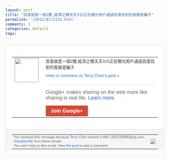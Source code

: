 ```yaml
---
layout: post
title: "百度就是一個2獲,經濟之聲天天315正在曝光用戶通過百度找到的客服是騙子"
permalink: '/2012/07/2315.html'
comments: 1
categories: Default
tags: 
---
```

<div style="border:solid 1px #dfdfdf;color:#686868;font:13px Arial"><div style="background-color:#fff;padding:20px;"><table cellpadding="0" cellspacing="0"><tr><td style="padding-right:15px;vertical-align:top"><a href="https://plus.google.com/_/notifications/emlink?emrecipient=109554455967099403328&amp;emid=CKC-ltqlibECFc7W5QodkFwAAA&amp;path=%2F108643996575278738906&amp;dt=1341723544761&amp;uob=8"><img height="75" src="https://lh3.googleusercontent.com/-KKRGTyJ5Bl0/AAAAAAAAAAI/AAAAAAAAEEY/jllxqER5dCk/s75-c-k-a/photo.jpg" style="border:solid 1px #cccccc;" width="75"/></a></td><td style="width:578px;color:#333;font:13px Arial;vertical-align:top;"><div style="padding-bottom:10px">百度就是一個2獲,經濟之聲天天315正在<wbr/>曝光用戶通過百度找到的客服是騙子</div><a href="https://plus.google.com/_/notifications/emlink?emrecipient=109554455967099403328&amp;emid=CKC-ltqlibECFc7W5QodkFwAAA&amp;path=%2F108643996575278738906%2Fposts%2FTQ5Qdifmj6Y%3Fgpinv%3DAMIXal9ONOJnYhT_WrvuD5VhOtJBmAIzHWt4nhbfuVUR4YCAbkXfiTkErhecxQ8LUdEKgdBhzq1WsThz9ettLNYClBFiZzIxjFESrp4kDNrD3iwRTs9pgdk&amp;dt=1341723544761&amp;uob=8" style="color:#3366CC;text-decoration:none;">View or comment on Terry Chen's post »</a><div style="margin-top:20px;border-top:solid 1px #dfdfdf"><div style="padding:15px 0;color:#686868;font:16px Arial;">Google+ makes sharing on the web more like sharing in real life. <a href="http://www.google.com/+/learnmore/" style="color:#3366CC;text-decoration:none;">Learn more</a>.</div><a href="https://plus.google.com/_/notifications/emlink?emrecipient=109554455967099403328&amp;emid=CKC-ltqlibECFc7W5QodkFwAAA&amp;path=%2F%3Fgpinv%3DAMIXal9ONOJnYhT_WrvuD5VhOtJBmAIzHWt4nhbfuVUR4YCAbkXfiTkErhecxQ8LUdEKgdBhzq1WsThz9ettLNYClBFiZzIxjFESrp4kDNrD3iwRTs9pgdk&amp;dt=1341723544761&amp;uob=8" style="display:inline-block;padding:7px 15px;background-color:#d44b38; color:#fff;font-size:16px; font-weight:bold;border-radius:2px;-webkit-border-radius:2px; -moz-border-radius:2px;border:solid 1px #c43b28; white-space:nowrap;text-decoration:none">Join Google+</a></div></td></tr></table></div><div style="border-top:solid 1px #dfdfdf;padding:0 20px; background-color:#f5f5f5"><table cellpadding="0" cellspacing="0" style="height:50px"><tbody><tr><td style="vertical-align:middle;width:100%; color:#636363;font:11px Arial; line-height:120%">You received this message because <a href="https://plus.google.com/_/notifications/emlink?emrecipient=109554455967099403328&amp;emid=CKC-ltqlibECFc7W5QodkFwAAA&amp;path=%2F108643996575278738906%3Fgpinv%3DAMIXal9ONOJnYhT_WrvuD5VhOtJBmAIzHWt4nhbfuVUR4YCAbkXfiTkErhecxQ8LUdEKgdBhzq1WsThz9ettLNYClBFiZzIxjFESrp4kDNrD3iwRTs9pgdk&amp;dt=1341723544761&amp;uob=8" style="color:#3366CC;text-decoration:none;">Terry Chen</a> shared it with 1265133686@qq.com. <a href="https://plus.google.com/_/notifications/emlink?emrecipient=109554455967099403328&amp;emid=CKC-ltqlibECFc7W5QodkFwAAA&amp;path=%2F_%2Fnonplus%2Femailsettings%3Fgpinv%3DAMIXal9ONOJnYhT_WrvuD5VhOtJBmAIzHWt4nhbfuVUR4YCAbkXfiTkErhecxQ8LUdEKgdBhzq1WsThz9ettLNYClBFiZzIxjFESrp4kDNrD3iwRTs9pgdk%26est%3DADH5u8WeAAWeLIu6saZvapktm90SoEZxFVzuXEh4tI16yxMyaGX_pWz8kFzGvxxJDEix55NpLjPi4TZK7L2qqqRCU-dnRXsAZVy6TSfIEPgZ_Xb31MvTJCGKwRDnxW-mQMPZqMyCso50&amp;dt=1341723544761&amp;uob=8" style="color:#3366CC;text-decoration:none;">Unsubscribe</a> from these emails.<br/>You can't reply to this email. <a href="https://plus.google.com/_/notifications/emlink?emrecipient=109554455967099403328&amp;emid=CKC-ltqlibECFc7W5QodkFwAAA&amp;path=%2F108643996575278738906%2Fposts%2FTQ5Qdifmj6Y%3Fgpinv%3DAMIXal9ONOJnYhT_WrvuD5VhOtJBmAIzHWt4nhbfuVUR4YCAbkXfiTkErhecxQ8LUdEKgdBhzq1WsThz9ettLNYClBFiZzIxjFESrp4kDNrD3iwRTs9pgdk&amp;dt=1341723544761&amp;uob=8" style="color:#3366CC;text-decoration:none;">View the post</a> to add a comment.<br/></td><td><img src="https://ssl.gstatic.com/s2/oz/images/notifications/logo/google-plus-6617a72bb36cc548861652780c9e6ff1.png"/></td></tr></tbody></table></div></div>